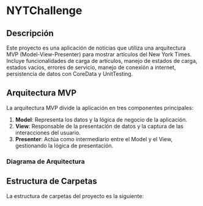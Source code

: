 # NYTChallenge

## Descripción

Este proyecto es una aplicación de noticias que utiliza una arquitectura MVP (Model-View-Presenter) para mostrar artículos del New York Times. Incluye funcionalidades de carga de artículos, manejo de estados de carga, estados vacíos, errores de servicio, manejo de conexión a internet, persistencia de datos con CoreData y UnitTesting.

## Arquitectura MVP

La arquitectura MVP divide la aplicación en tres componentes principales:

1. **Model**: Representa los datos y la lógica de negocio de la aplicación.
2. **View**: Responsable de la presentación de datos y la captura de las interacciones del usuario.
3. **Presenter**: Actúa como intermediario entre el Model y el View, gestionando la lógica de presentación.

### Diagrama de Arquitectura



## Estructura de Carpetas

La estructura de carpetas del proyecto es la siguiente:


